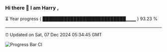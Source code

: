 ### Hi there 👋 I am Harry , 

⏳ Year progress { ███████████████████████████▁▁▁ } 93.23 %

---

⏰ Updated on Sat, 07 Dec 2024 05:34:45 GMT

![Progress Bar CI](https://github.com/duykhang68/duykhang68/workflows/Progress%20Bar%20CI/badge.svg)
